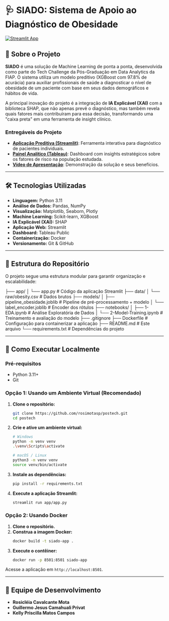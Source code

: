 # 🩺 SIADO: Sistema de Apoio ao Diagnóstico de Obesidade

[![Streamlit App](https://static.streamlit.io/badges/streamlit_badge_black_white.svg)](https://tech-challenge-siado-fiap.streamlit.app/)

## 🚀 Sobre o Projeto

**SIADO** é uma solução de Machine Learning de ponta a ponta, desenvolvida como parte do Tech Challenge da Pós-Graduação em Data Analytics da FIAP. O sistema utiliza um modelo preditivo (XGBoost com 97.8% de acurácia) para auxiliar profissionais de saúde a diagnosticar o nível de obesidade de um paciente com base em seus dados demográficos e hábitos de vida.

A principal inovação do projeto é a integração de **IA Explicável (XAI)** com a biblioteca SHAP, que não apenas prevê o diagnóstico, mas também revela quais fatores mais contribuíram para essa decisão, transformando uma "caixa preta" em uma ferramenta de insight clínico.

### Entregáveis do Projeto
*   **[Aplicação Preditiva (Streamlit)](https://tech-challenge-siado-fiap.streamlit.app/)**: Ferramenta interativa para diagnóstico de pacientes individuais.
*   **[Painel Analítico (Tableau)](URL_DO_SEU_DASHBOARD_TABLEAU_AQUI)**: Dashboard com insights estratégicos sobre os fatores de risco na população estudada.
*   **[Vídeo de Apresentação](URL_DO_SEU_VIDEO_AQUI)**: Demonstração da solução e seus benefícios.

---

## 🛠️ Tecnologias Utilizadas

- **Linguagem:** Python 3.11
- **Análise de Dados:** Pandas, NumPy
- **Visualização:** Matplotlib, Seaborn, Plotly
- **Machine Learning:** Scikit-learn, XGBoost
- **IA Explicável (XAI):** SHAP
- **Aplicação Web:** Streamlit
- **Dashboard:** Tableau Public
- **Containerização:** Docker
- **Versionamento:** Git & GitHub

---

## 📂 Estrutura do Repositório

O projeto segue uma estrutura modular para garantir organização e escalabilidade:

├── app/
│ └── app.py # Código da aplicação Streamlit
├── data/
│ └── raw/obesity.csv # Dados brutos
├── models/
│ ├── pipeline_obesidade.joblib # Pipeline de pré-processamento + modelo
│ └── label_encoder.joblib # Encoder dos rótulos
├── notebooks/
│ ├── 1-EDA.ipynb # Análise Exploratória de Dados
│ └── 2-Model-Training.ipynb # Treinamento e avaliação do modelo
├── .gitignore
├── Dockerfile # Configuração para containerizar a aplicação
├── README.md # Este arquivo
└── requirements.txt # Dependências do projeto



---

## 🏁 Como Executar Localmente

### Pré-requisitos
- Python 3.11+
- Git

### Opção 1: Usando um Ambiente Virtual (Recomendado)

1.  **Clone o repositório:**
    ```bash
    git clone https://github.com/rosimotasp/postech.git
    cd postech
    ```
2.  **Crie e ative um ambiente virtual:**
    ```bash
    # Windows
    python -m venv venv
    .\venv\Scripts\activate

    # macOS / Linux
    python3 -m venv venv
    source venv/bin/activate
    ```
3.  **Instale as dependências:**
    ```bash
    pip install -r requirements.txt
    ```
4.  **Execute a aplicação Streamlit:**
    ```bash
    streamlit run app/app.py
    ```

### Opção 2: Usando Docker

1.  **Clone o repositório.**
2.  **Construa a imagem Docker:**
    ```bash
    docker build -t siado-app .
    ```
3.  **Execute o contêiner:**
    ```bash
    docker run -p 8501:8501 siado-app
    ```
Acesse a aplicação em `http://localhost:8501`.

---

## 👥 Equipe de Desenvolvimento

- **Rosicléia Cavalcante Mota**
- **Guillermo Jesus Camahuali Privat**
- **Kelly Priscilla Matos Campos**
